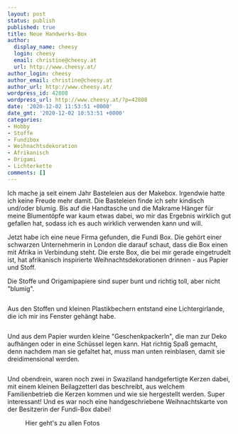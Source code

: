 ```yaml
---
layout: post
status: publish
published: true
title: Neue Handwerks-Box
author:
  display_name: cheesy
  login: cheesy
  email: christine@cheesy.at
  url: http://www.cheesy.at/
author_login: cheesy
author_email: christine@cheesy.at
author_url: http://www.cheesy.at/
wordpress_id: 42808
wordpress_url: http://www.cheesy.at/?p=42808
date: '2020-12-02 11:53:51 +0000'
date_gmt: '2020-12-02 10:53:51 +0000'
categories:
- Hobby
- Stoffe
- Fundibox
- Weihnachtsdekoration
- Afrikanisch
- Origami
- Lichterkette
comments: []
---
```

<!-- wp:paragraph -->
Ich mache ja seit einem Jahr Basteleien aus der Makebox. Irgendwie hatte ich keine Freude mehr damit. Die Basteleien finde ich sehr kindisch und/oder blumig. Bis auf die Handtasche und die Makrame Hänger für meine Blumentöpfe war kaum etwas dabei, wo mir das Ergebnis wirklich gut gefallen hat, sodass ich es auch wirklich verwenden kann und will.
<!-- /wp:paragraph -->
<!-- wp:paragraph -->
Jetzt habe ich eine neue Firma gefunden, die Fundi Box. Die gehört einer schwarzen Unternehmerin in London die darauf schaut, dass die Box einen mit Afrika in Verbindung steht. Die erste Box, die bei mir gerade eingetrudelt ist, hat afrikanisch inspirierte Weihnachtsdekorationen drinnen - aus Papier und Stoff.
<!-- /wp:paragraph -->
<!-- wp:paragraph -->
Die Stoffe und Origamipapiere sind super bunt und richtig toll, aber nicht "blumig".
<!-- /wp:paragraph -->
<!-- wp:image {"id":42801} -->
<figure class="wp-block-image"><img src="{% link _fotos/kunstwerke/fundi-box/weihnachtsdekorationen/Christmas-Decorations-001.jpg %}" alt="" class="wp-image-42801"></figure>
<!-- /wp:image -->
<!-- wp:paragraph -->
Aus den Stoffen und kleinen Plastikbechern entstand eine Lichtergirlande, die ich mir ins Fenster gehängt habe.
<!-- /wp:paragraph -->
<!-- wp:image {"id":42804} -->
<figure class="wp-block-image"><img src="{% link _fotos/kunstwerke/fundi-box/weihnachtsdekorationen/Christmas-Decorations-004.jpg %}" alt="" class="wp-image-42804"></figure>
<!-- /wp:image -->
<!-- wp:paragraph -->
Und aus dem Papier wurden kleine "Geschenkpackerln", die man zur Deko aufhängen oder in eine Schüssel legen kann. Hat richtig Spaß gemacht, denn nachdem man sie gefaltet hat, muss man unten reinblasen, damit sie dreidimensional werden.
<!-- /wp:paragraph -->
<!-- wp:image {"id":42805} -->
<figure class="wp-block-image"><img src="{% link _fotos/kunstwerke/fundi-box/weihnachtsdekorationen/Christmas-Decorations-005.jpg %}" alt="" class="wp-image-42805"></figure>
<!-- /wp:image -->
<!-- wp:paragraph -->
Und obendrein, waren noch zwei in Swaziland handgefertigte Kerzen dabei, mit einem kleinen Beilagzetterl das beschreibt, aus welchem Familienbetrieb die Kerzen kommen und wie sie hergestellt werden. Super interessant! Und es war noch eine handgeschriebene Weihnachtskarte von der Besitzerin der Fundi-Box dabei!
<!-- /wp:paragraph -->
<!-- wp:image {"id":42806,"linkDestination":"custom"} -->
<figure class="wp-block-image"><a href="{% link _fotos/kunstwerke/fundi-box/weihnachtsdekorationen/index.md %}"><img src="{% link _fotos/kunstwerke/fundi-box/weihnachtsdekorationen/Christmas-Decorations-006.jpg %}" alt="" class="wp-image-42806"></a><br>
<figcaption>Hier geht's zu allen Fotos</figcaption>
</figure>
<!-- /wp:image -->
